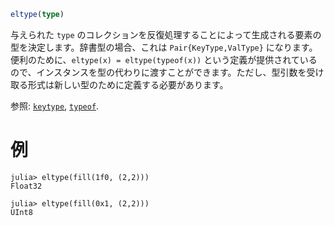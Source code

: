 ```julia
eltype(type)
```

与えられた `type` のコレクションを反復処理することによって生成される要素の型を決定します。辞書型の場合、これは `Pair{KeyType,ValType}` になります。便利のために、`eltype(x) = eltype(typeof(x))` という定義が提供されているので、インスタンスを型の代わりに渡すことができます。ただし、型引数を受け取る形式は新しい型のために定義する必要があります。

参照: [`keytype`](@ref), [`typeof`](@ref).

# 例

```jldoctest
julia> eltype(fill(1f0, (2,2)))
Float32

julia> eltype(fill(0x1, (2,2)))
UInt8
```
